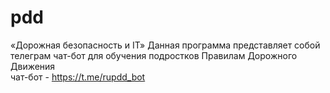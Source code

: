 # pdd
«Дорожная безопасность и IT»
Данная программа представляет собой телеграм чат-бот для обучения подростков Правилам Дорожного Движения <br> чат-бот - https://t.me/rupdd_bot
